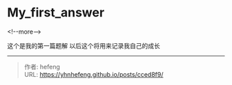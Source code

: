 # My_first_answer


&lt;!--more--&gt;

这个是我的第一篇题解  以后这个将用来记录我自己的成长



---

> 作者: hefeng  
> URL: https://yhnhefeng.github.io/posts/cced8f9/  

